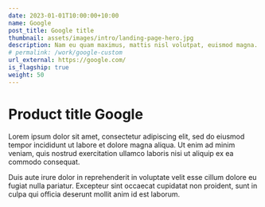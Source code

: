 ```yaml
---
date: 2023-01-01T10:00:00+10:00
name: Google
post_title: Google title
thumbnail: assets/images/intro/landing-page-hero.jpg
description: Nam eu quam maximus, mattis nisl volutpat, euismod magna. Duis bibendum interdum placerat.
# permalink: /work/google-custom
url_external: https://google.com/
is_flagship: true
weight: 50
---
```


# Product title Google

Lorem ipsum dolor sit amet, consectetur adipiscing elit, sed do eiusmod tempor incididunt ut labore et dolore magna aliqua. Ut enim ad minim veniam, quis nostrud exercitation ullamco laboris nisi ut aliquip ex ea commodo consequat.

Duis aute irure dolor in reprehenderit in voluptate velit esse cillum dolore eu fugiat nulla pariatur. Excepteur sint occaecat cupidatat non proident, sunt in culpa qui officia deserunt mollit anim id est laborum.

